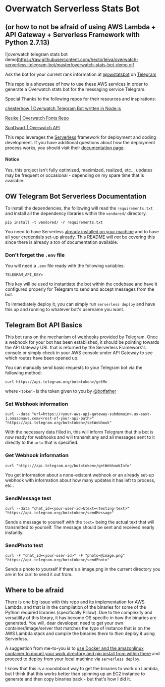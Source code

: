 # Overwatch Serverless Stats Bot
## (or how to not be afraid of using AWS Lambda + API Gateway + Serverless Framework with Python 2.7.13)

![overwatch telegram stats bot demo]https://raw.githubusercontent.com/hectorleiva/overwatch-serverless-telegram-bot/master/overwatch-stats-bot-demo.gif

Ask the bot for your current rank information at [@owstatsbot](https://telegram.me/owstatsbot) on [Telegram](https://telegram.org/)

This repo is a showcase of how to use these AWS services in order to generate a Overwatch stats bot for the messaging service Telegram.

Special Thanks to the following repos for their resources and inspirations:

[chesterhow | Overwatch Telegram Bot written in Node.js](https://github.com/chesterhow/overwatch-telegram-bot)

[Resike | Overwatch Fonts Repo](https://github.com/Resike/Overwatch)

[SunDwarf | Overwatch API](https://github.com/SunDwarf/OWAPI)

This repo leverages the [Serverless](https://serverless.com) framework for deployment and coding development. If you have additional questions about how the deployment process works, you should visit their [documentation page](https://serverless.com/framework/docs/).

#### Notice
Yes, this project isn't fully optimized, maximized, realized, etc.., updates may be frequent or occasional - depending on my spare time that is available.

## OW Telegram Bot Serverless Documentation

To install the dependencies, the following will read the `requirements.txt` and install all the dependency libraries within the `vendored/` directory.

```
pip install -t vendored/ -r requirements.txt
```

You need to have Serverless [already installed on your machine](https://serverless.com/framework/docs/providers/aws/guide/installation/) and to have all [your credentials set-up already](https://serverless.com/framework/docs/providers/aws/guide/credentials/). This README will _not_ be covering this since there is already a ton of documentation available.

### Don't forget the `.env` file
You will need a `.env` file ready with the following variables:

```
TELEGRAM_API_KEY=
```

This key will be used to instantiate the bot within the codebase and have it configured properly for Telegram to send and accept messages from the bot.

To immediately deploy it, you can simply run `serverless deploy` and have this up and running to whatever bot's username you want.

## Telegram Bot API Basics

This bot runs on the mechanism of [webhooks](https://core.telegram.org/bots/api#making-requests) provided by Telegram. Once a webhook for your bot has been established, it should be pointing towards the API Gateway URL that is returned by the Serverless Framework's console or simply check in your AWS console under API Gateway to see which routes have been opened up.

You can manually send basic requests to your Telegram bot via the following method:

```
curl https://api.telegram.org/bot<token>/getMe
```

where `<token>` is the token given to you by [@botfather](https://core.telegram.org/bots#3-how-do-i-create-a-bot)

### Set Webhook information

```
curl --data "url=https://<your-aws-api-gateway-subdomain>.us-east-1.amazonaws.com/<rest-of-your-api-path>" "https://api.telegram.org/bot<token>/setWebhook"
```

With the necessary data filled in, this will inform Telegram that this bot is now ready for webhooks and will transmit any and all messages sent to it directly to the `url=` that is specified.

### Get Webhook information

```
curl "https://api.telegram.org/bot<token>/getWebhookInfo"
```

You get information about a none-existent webhook or an already set-up webhook with information about how many updates it has left to process, etc..

### SendMessage test

```
curl --data "chat_id=<your-user-id>&text=<testing-text>" "https://api.telegram.org/bot<token>/sendMessage"
```

Sends a message to yourself with the `text=` being the actual text that will transmitted to yourself. The message should be sent and received nearly instantly.

### SendPhoto test

```
curl -F "chat_id=<your-user-id>" -F "photo=@image.png" "https://api.telegram.org/bot<token>/sendPhoto"
```

Sends a photo to yourself if there's a image.png in the current directory you are in for curl to send it out from.

## Where to be afraid

There is one big issue with this repo and its implementation for AWS Lambda, and that is in the compilation of the binaries for some of the Python required libraries (specifically Pillow). Due to the complexity and versatility of this library, it has become OS specific in how the binaries are generated. You will, dear developer, need to get your own container/image/server that matches the type of instance that is on the AWS Lambda stack and compile the binaries _there_ to _then_ deploy it using Serverless.

A suggestion from me-to-you is to [use Docker and the amazonlinux container to mount your work directory and pip install from within there](https://hub.docker.com/_/amazonlinux/) and proceed to deploy from your local machine via `serverless deploy`.

I know that this is a roundabout way to get the binaries to work on Lambda, but I think that this works better than spinning up an EC2 instance to generate and then copy binaries back - but that's how I did it.
